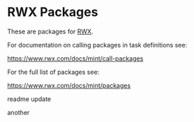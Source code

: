 # RWX Packages

These are packages for [RWX](https://www.rwx.com/).

For documentation on calling packages in task definitions see:

https://www.rwx.com/docs/mint/call-packages

For the full list of packages see:

https://www.rwx.com/docs/mint/packages

readme update

another
